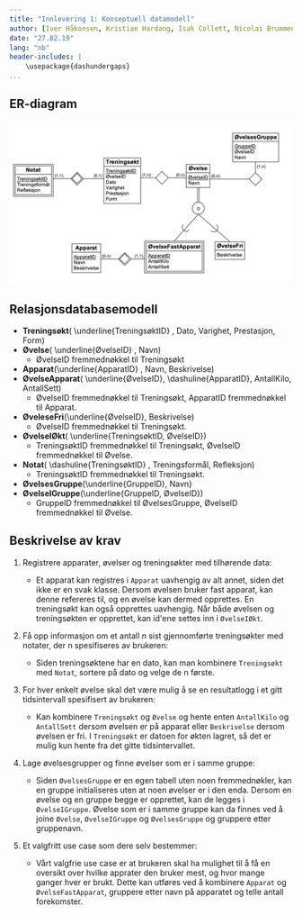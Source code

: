 ```yaml
---
title: "Innlevering 1: Konseptuell datamodell"
author: [Iver Håkonsen, Kristian Hardang, Isak Collett, Nicolai Brummenæs]
date: "27.02.19"
lang: "nb"
header-includes: |
    \usepackage{dashundergaps}
...
```



## ER-diagram
![ER-diagram](img/ER2.png)

## Relasjonsdatabasemodell
* **Treningsøkt**( \underline{TreningsøktID} , Dato, Varighet, Prestasjon, Form)
* **Øvelse**( \underline{ØvelseID} , Navn)
    * ØvelseID fremmednøkkel til Treningsøkt
* **Apparat**(\underline{ApparatID} , Navn, Beskrivelse) 
* **ØvelseApparat**( \underline{ØvelseID}, \dashuline{ApparatID}, AntallKilo, AntallSett)
    * ØvelseID fremmednøkkel til Treningsøkt, ApparatID fremmednøkkel til Apparat.
* **ØveleseFri**(\underline{ØvelseID}, Beskrivelse)
    * ØvelseID fremmednøkkel til Treningsøkt.
* **ØvelseIØkt**( \underline{TreningsøktID, ØvelseID})
    * TreningsøktID fremmednøkkel til Treningsøkt, ØvelseID fremmednøkkel til Øvelse.
* **Notat**( \dashuline{TreningsøktID} , Treningsformål, Refleksjon)
    * TreningsøktID fremmednøkkel til Treningsøkt.
* **ØvelsesGruppe**(\underline{GruppeID}, Navn}
* **ØvelseIGruppe**(\underline{GruppeID, ØvelseID})
    * GruppeID fremmednøkkel til ØvelsesGruppe, ØvelseID fremmednøkkel til Øvelse.

## Beskrivelse av krav 
1. Registrere apparater, øvelser og treningsøkter med tilhørende data:
    * Et apparat kan registres i `Apparat` uavhengig av alt annet, siden det ikke er en
      svak klasse.  Dersom øvelsen bruker fast apparat, kan denne refereres til,
      og en øvelse kan dermed opprettes. En treningsøkt kan også opprettes
      uavhengig. Når både øvelsen og treningsøkten er opprettet, kan id'ene
      settes inn i `ØvelseIØkt`.

2. Få opp informasjon om et antall _n_ sist gjennomførte treningsøkter med
   notater, der n spesifiseres av brukeren:
    * Siden treningsøktene har en dato, kan man kombinere `Treningsøkt` med
      `Notat`, sortere på dato og velge de n første. 
      
3. For hver enkelt øvelse skal det være mulig å se en resultatlogg i et gitt
   tidsintervall spesifisert av brukeren:
    * Kan kombinere `Treningsøkt` og `Øvelse` og hente enten `AntallKilo` og
      `AntallSett` dersom øvelsen er på apparat eller `Beskrivelse` dersom
      øvelsen er fri. I `Treningsøkt` er datoen for økten lagret, så det er
      mulig kun hente fra det gitte tidsintervallet.

4. Lage øvelsesgrupper og finne øvelser som er i samme gruppe:
    * Siden `ØvelsesGruppe` er en egen tabell uten noen fremmednøkler, kan en
      gruppe initialiseres  uten at noen øvelser er i den enda. Dersom en
      øvelse og en gruppe begge er opprettet, kan  de legges i `ØvelseIGruppe`.
      Øvelse som er i samme gruppe kan da finnes ved å joine `Øvelse`,
      `ØvelseIGruppe` og `ØvelsesGruppe` og gruppere etter gruppenavn.

5. Et valgfritt use case som dere selv bestemmer:
    * Vårt valgfrie use case er at brukeren skal ha mulighet til å få en
      oversikt  over hvilke apprater den bruker mest, og hvor mange ganger hver
      er brukt.  Dette kan utføres ved å kombinere `Apparat` og
      `ØvelseFastApparat`, gruppere etter navn på apparatet og telle antall
      forekomster.
